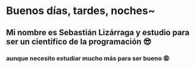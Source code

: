 # Buenos días, tardes, noches~
## Mi nombre es Sebastián Lizárraga y estudio para ser un cientifico de la programación :sunglasses:
### aunque necesito estudiar mucho más para ser bueno :weary:
